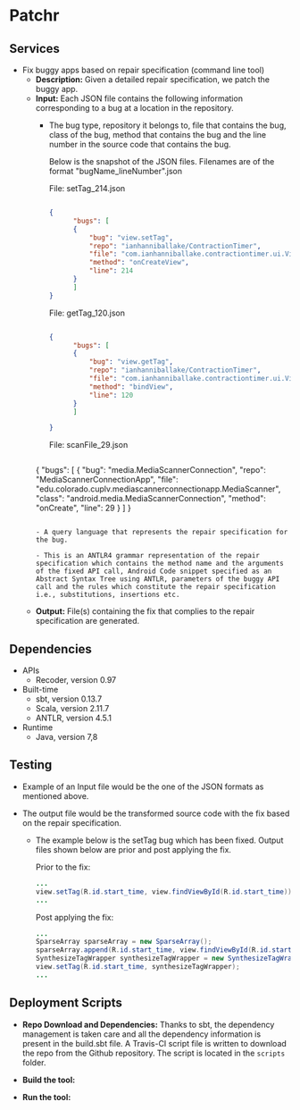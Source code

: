 # Patchr
## Services

- Fix buggy apps based on repair specification (command line tool)
  - **Description:** Given a detailed repair specification, we patch the buggy app. 
  - **Input:** Each JSON file contains the following information corresponding to a bug at a location in the repository.
    - The bug type, repository it belongs to, file that contains the bug, class of the bug, method that contains the bug and the line number in the source code that contains the bug.

      Below is the snapshot of the JSON files. Filenames are of the format "bugName_lineNumber".json

      File: setTag_214.json

      ```json

      {
			"bugs": [
			{
				"bug": "view.setTag",
				"repo": "ianhanniballake/ContractionTimer",
				"file": "com.ianhanniballake.contractiontimer.ui.ViewFragment",
				"method": "onCreateView",
				"line": 214
			}
			]
      }
      ```

      File: getTag_120.json

      ```json

      {
			"bugs": [
			{
				"bug": "view.getTag",
				"repo": "ianhanniballake/ContractionTimer",
				"file": "com.ianhanniballake.contractiontimer.ui.ViewFragment",
				"method": "bindView",
				"line": 120
			}
			]

      }

      ``` 
  
      File: scanFile_29.json

      ```json

	{
			"bugs": [
			{
				"bug": "media.MediaScannerConnection",
  				"repo": "MediaScannerConnectionApp",
  				"file": "edu.colorado.cuplv.mediascannerconnectionapp.MediaScanner",
  				"class": "android.media.MediaScannerConnection",
  				"method": "onCreate",
  				"line": 29
			}
			]
	}
      ```

    - A query language that represents the repair specification for the bug. 
      
      - This is an ANTLR4 grammar representation of the repair specification which contains the method name and the arguments of the fixed API call, Android Code snippet specified as an Abstract Syntax Tree using ANTLR, parameters of the buggy API call and the rules which constitute the repair specification i.e., substitutions, insertions etc.
  
  - **Output:** File(s) containing the fix that complies to the repair specification are generated.

## Dependencies

- APIs
  - Recoder, version 0.97
- Built-time
  - sbt, version 0.13.7
  - Scala, version 2.11.7
  - ANTLR, version 4.5.1
- Runtime
  - Java, version 7,8

## Testing

- Example of an Input file would be the one of the JSON formats as mentioned above.

- The output file would be the transformed source code with the fix based on the repair specification.

  - The example below is the setTag bug which has been fixed. Output files shown below are prior and post applying the fix.

    Prior to the fix:

    ```java
    ...
    view.setTag(R.id.start_time, view.findViewById(R.id.start_time));
    ...
    ```

    Post applying the fix:

    ```java
    ...
    SparseArray sparseArray = new SparseArray();
    sparseArray.append(R.id.start_time, view.findViewById(R.id.start_time));
    SynthesizeTagWrapper synthesizeTagWrapper = new SynthesizeTagWrapper(sparseArray);
    view.setTag(R.id.start_time, synthesizeTagWrapper);
    ...
    ```

## Deployment Scripts

- **Repo Download and Dependencies:** Thanks to sbt, the dependency management is taken care and all the dependency information is present in the build.sbt file. A Travis-CI script file is written to download the repo from the Github repository. The script is located in the ```scripts``` folder.

- **Build the tool:**

- **Run the tool:**     
